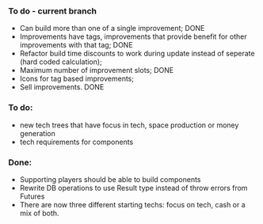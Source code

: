 ### To do - current branch
* Can build more than one of a single improvement; DONE
* Improvements have tags, improvements that provide benefit for other improvements with that tag; DONE
* Refactor build time discounts to work during update instead of seperate (hard coded calculation);
* Maximum number of improvement slots; DONE
* Icons for tag based improvements;
* Sell improvements. DONE

### To do:
* new tech trees that have focus in tech, space production or money generation
* tech requirements for components

### Done:
* Supporting players should be able to build components
* Rewrite DB operations to use Result type instead of throw errors from Futures
* There are now three different starting techs: focus on tech, cash or a mix of both.